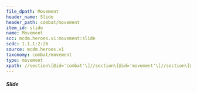 ```yaml
---
file_dpath: Movement
header_name: Slide
header_path: combat/movement
item_id: slide
name: Movement
scc: mcdm.heroes.v1:movement:slide
scdc: 1.1.1:2:26
source: mcdm.heroes.v1
taxonomy: combat/movement
type: movement
xpath: //section\[@id='combat'\]//section\[@id='movement'\]//section\[@class='level5'\]
---
```


##### Slide
